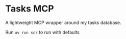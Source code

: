 # Tasks MCP

A lightweight MCP wrapper around my tasks database.

Run `uv run scr` to run with defaults